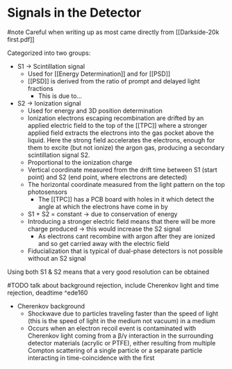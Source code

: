 # Signals in the Detector
#note Careful when writing up as most came directly from [[Darkside-20k first.pdf]]

Categorized into two groups:
-   S1 → Scintillation signal
	-   Used for [[Energy Determination]] and for [[PSD]]	
	-   [[PSD]] is derived from the ratio of prompt and delayed light fractions
		-   This is due to...
-   S2 → Ionization signal
	-   Used for energy and 3D position determination
	-   Ionization electrons escaping recombination are drifted by an applied electric field to the top of the [[TPC]] where a stronger applied field extracts the electrons into the gas pocket above the liquid. Here the strong field accelerates the electrons, enough for them to excite (but not ionize) the argon gas, producing a secondary scintillation signal S2.
	-   Proportional to the ionization charge
	-   Vertical coordinate measured from the drift time between S1 (start point) and S2 (end point, where electrons are detected)
	-   The horizontal coordinate measured from the light pattern on the top photosensors
		-   The [[TPC]] has a PCB board with holes in it which detect the angle at which the electrons have come in by
	-   S1 + S2 = constant → due to conservation of energy
	-   Introducing a stronger electric field means that there will be more charge produced → this would increase the S2 signal
		-   As electrons cant recombine with argon after they are ionized and so get carried away with the electric field
	-   Fiducialization that is typical of dual-phase detectors is not possible without an S2 signal
		
Using both S1 & S2 means that a very good resolution can be obtained

#TODO talk about background rejection, include Cherenkov light and time rejection, deadtime ^ede160
-   Cherenkov background
	-   Shockwave due to particles traveling faster than the speed of light (this is the speed of light in the medium not vacuum) in a medium
	-   Occurs when an electron recoil event is contaminated with Cherenkov light coming from a β/γ interaction in the surrounding detector materials (acrylic or PTFE), either resulting from multiple Compton scattering of a single particle or a separate particle interacting in time-coincidence with the first